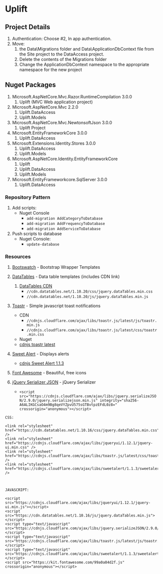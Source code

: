 # Uplift

## Project Details
1. Authentication: Choose #2, In app authentication.
2. Move:
    1. the Data\Migrations folder and Data\ApplicationDbContext file from the Site project to the DataAccess project. 
    2. Delete the contents of the Migrations folder
    3. Change the ApplicationDbContext namespace to the appropriate namespace for the new project

## Nuget Packages
1. Microsoft.AspNetCore.Mvc.Razor.RuntimeCompilation 3.0.0
    1. Uplift  (MVC Web application project)
2. Microsoft.AspNetCore.Mvc 2.2.0
    1. Uplift.DataAccess
    2. Uplift.Models
3. Microsoft.AspNetCore.Mvc.NewtonsoftJson 3.0.0
    1. Uplift Project
4. Microsoft.EntityFrameworkCore 3.0.0
    1. Uplift.DataAccess 
5. Microsoft.Extensions.Identity.Stores 3.0.0
    1. Uplift.DataAccess
    2. Uplift.Models 
6. Microsoft.AspNetCore.Identity.EntityFrameworkCore
    1. Uplift
    2. Uplift.DataAccess
    3. Uplift.Models
7. Microsoft.EntityFrameworkcore.SqlServer 3.0.0
    1. Uplift.DataAccess



### Repository Pattern
1. Add scripts: 
    - Nuget Console
        - `add-migration AddCategoryToDatabase`
        - `add-migration AddFrequencyToDatabase`
        - `add-migration AddServiceToDatabase`
2. Push scripts to database
    - Nuget Console:
        - `update-database`

### Resources
1. [Bootswatch](https://bootswatch.com/) - Bootstrap Wrapper Templates
2. [DataTables](https://datatables.net/) - Data table templates (includes CDN link)
    1. [DataTables CDN](http://cdn.datatables.net/) 
        - `//cdn.datatables.net/1.10.20/css/jquery.dataTables.min.css`
        - `//cdn.datatables.net/1.10.20/js/jquery.dataTables.min.js`
3. [Toastr](https://codeseven.github.io/toastr/) - Simple javascript toast notifications    
    - CDN
        - `//cdnjs.cloudflare.com/ajax/libs/toastr.js/latest/js/toastr.min.js`
        - `//cdnjs.cloudflare.com/ajax/libs/toastr.js/latest/css/toastr.min.css`
    - Nuget
    - [cdnjs toastr latest](https://cdnjs.com/libraries/toastr.js/latest)
    
4. [Sweet Alert](https://sweetalert.js.org/guides/) - Displays alerts
    - [cdnjs Sweet Alert 1.1.3](https://cdnjs.com/libraries/sweetalert/1.1.3)
5. [Font Awesome](https://fontawesome.com/) - Beautiful, free icons
6. [jQuery Serializer JSON](https://cdnjs.com/libraries/jquery.serializeJSON) - jQuery Serializer
    - `<script src="https://cdnjs.cloudflare.com/ajax/libs/jquery.serializeJSON/2.9.0/jquery.serializejson.min.js" integrity="sha256-A6ALIKGCsaO4m9Bg8qeVYZpvU575sGTBvtpzEFdL0z8=" crossorigin="anonymous"></script>`
    
```
CSS:

<link rel="stylesheet" href="https://cdn.datatables.net/1.10.16/css/jquery.dataTables.min.css" />
<link rel="stylesheet" href="https://cdnjs.cloudflare.com/ajax/libs/jqueryui/1.12.1/jquery-ui.min.css" />
<link rel="stylesheet" href="https://cdnjs.cloudflare.com/ajax/libs/toastr.js/latest/css/toastr.min.css" />
<link rel="stylesheet" href="https://cdnjs.cloudflare.com/ajax/libs/sweetalert/1.1.3/sweetalert.min.css" />



JAVASCRIPT:

<script src="https://cdnjs.cloudflare.com/ajax/libs/jqueryui/1.12.1/jquery-ui.min.js"></script>
<script src="https://cdn.datatables.net/1.10.16/js/jquery.dataTables.min.js"></script>
<script type="text/javascript" src="https://cdnjs.cloudflare.com/ajax/libs/jquery.serializeJSON/2.9.0/jquery.serializejson.min.js"></script>
<script type="text/javascript" src="https://cdnjs.cloudflare.com/ajax/libs/toastr.js/latest/js/toastr.min.js"></script>
<script type="text/javascript" src="https://cdnjs.cloudflare.com/ajax/libs/sweetalert/1.1.3/sweetalert.min.js"></script>
<script src="https://kit.fontawesome.com/99a0a84d2f.js" crossorigin="anonymous"></script>        
 ```